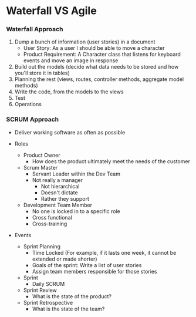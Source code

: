 # Waterfall VS Agile

### Waterfall Approach

1. Dump a bunch of information (user stories) in a document
   - User Story: As a user I should be able to move a character
   - Product Requirement: A Character class that listens for keyboard events and move an image in response
2. Build out the models (decide what data needs to be stored and how you'll store it in tables)
3. Planning the rest (views, routes, controller methods, aggregate model methods)
4. Write the code, from the models to the views
5. Test
6. Operations



### SCRUM Approach

- Deliver working software as often as possible 

- Roles
  - Product Owner
    - How does the product ultimately meet the needs of the customer
  - Scrum Master
    - Servant Leader within the Dev Team
    - Not really a manager
      - Not hierarchical 
      - Doesn't dictate
      - Rather they support
  - Development Team Member
    - No one is locked in to a specific role
    - Cross functional
    - Cross-training
- Events
  - Sprint Planning
    - Time Locked (For example, if it lasts one week, it cannot be extended or made shorter)
    - Goals of the sprint: Write a list of user stories
    - Assign team members responsible for those stories
  - Sprint 
    - Daily SCRUM
  - Sprint Review
    - What is the state of the product?
  - Sprint Retrospective
    - What is the state of the team?